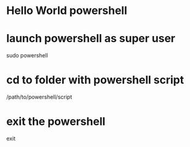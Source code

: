 # Hello World powershell

# launch powershell as super user
sudo powershell

# cd to folder with powershell script
/path/to/powershell/script

# exit the powershell
exit

